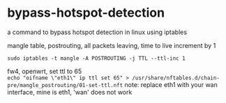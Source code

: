 # bypass-hotspot-detection
a command to bypass hotspot detection in linux using iptables

mangle table, postrouting, all packets leaving, time to live increment by 1

``` sudo iptables -t mangle -A POSTROUTING -j TTL --ttl-inc 1 ```

fw4, openwrt, set ttl to 65  
```echo "oifname \"eth1\" ip ttl set 65" > /usr/share/nftables.d/chain-pre/mangle_postrouting/01-set-ttl.nft```
note: replace eth1 with your wan interface, mine is eth1, 'wan' does not work  
